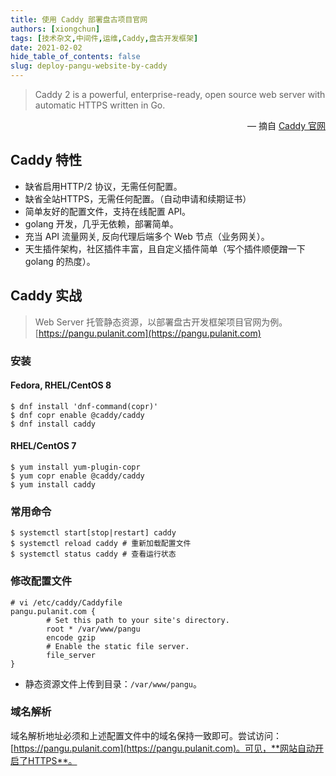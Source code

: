 ```yaml
---
title: 使用 Caddy 部署盘古项目官网
authors: [xiongchun]
tags: [技术杂文,中间件,运维,Caddy,盘古开发框架]
date: 2021-02-02
hide_table_of_contents: false
slug: deploy-pangu-website-by-caddy
---
```


> Caddy 2 is a powerful, enterprise-ready, open source web server with automatic HTTPS written in Go.

<p align="right"> — 摘自 <a href="https://caddyserver.com/">Caddy 官网</a></p>

<!--truncate-->

## Caddy 特性
- 缺省启用HTTP/2 协议，无需任何配置。
- 缺省全站HTTPS，无需任何配置。（自动申请和续期证书）
- 简单友好的配置文件，支持在线配置 API。
- golang 开发，几乎无依赖，部署简单。
- 充当 API 流量网关, 反向代理后端多个 Web 节点（业务网关）。
- 天生插件架构，社区插件丰富，且自定义插件简单（写个插件顺便蹭一下 golang 的热度）。

## Caddy 实战
> Web Server 托管静态资源，以部署盘古开发框架项目官网为例。[https://pangu.pulanit.com](https://pangu.pulanit.com)

### 安装
#### Fedora, RHEL/CentOS 8
```shell
$ dnf install 'dnf-command(copr)'
$ dnf copr enable @caddy/caddy
$ dnf install caddy
```
#### RHEL/CentOS 7
```shell
$ yum install yum-plugin-copr
$ yum copr enable @caddy/caddy
$ yum install caddy
```

### 常用命令
```shell
$ systemctl start[stop|restart] caddy
$ systemctl reload caddy # 重新加载配置文件
$ systemctl status caddy # 查看运行状态
```

### 修改配置文件
```shell
# vi /etc/caddy/Caddyfile
pangu.pulanit.com {
        # Set this path to your site's directory.
        root * /var/www/pangu
        encode gzip
        # Enable the static file server.
        file_server
}
```
- 静态资源文件上传到目录：`/var/www/pangu`。

### 域名解析
域名解析地址必须和上述配置文件中的域名保持一致即可。尝试访问：[https://pangu.pulanit.com](https://pangu.pulanit.com)。可见，**网站自动开启了HTTPS**。

